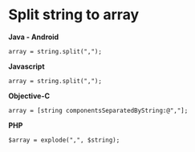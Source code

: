 # Split string to array

**Java - Android**
```
array = string.split(",");
```

**Javascript**
```
array = string.split(",");
```

**Objective-C**
```
array = [string componentsSeparatedByString:@","];
```

**PHP**
```
$array = explode(",", $string);
``````
